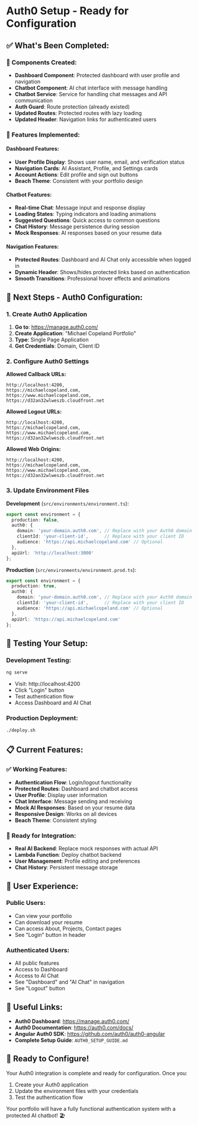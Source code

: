 # Auth0 Setup - Ready for Configuration

## ✅ **What's Been Completed:**

### **🔧 Components Created:**
- **Dashboard Component**: Protected dashboard with user profile and navigation
- **Chatbot Component**: AI chat interface with message handling
- **Chatbot Service**: Service for handling chat messages and API communication
- **Auth Guard**: Route protection (already existed)
- **Updated Routes**: Protected routes with lazy loading
- **Updated Header**: Navigation links for authenticated users

### **🎨 Features Implemented:**

#### **Dashboard Features:**
- **User Profile Display**: Shows user name, email, and verification status
- **Navigation Cards**: AI Assistant, Profile, and Settings cards
- **Account Actions**: Edit profile and sign out buttons
- **Beach Theme**: Consistent with your portfolio design

#### **Chatbot Features:**
- **Real-time Chat**: Message input and response display
- **Loading States**: Typing indicators and loading animations
- **Suggested Questions**: Quick access to common questions
- **Chat History**: Message persistence during session
- **Mock Responses**: AI responses based on your resume data

#### **Navigation Features:**
- **Protected Routes**: Dashboard and AI Chat only accessible when logged in
- **Dynamic Header**: Shows/hides protected links based on authentication
- **Smooth Transitions**: Professional hover effects and animations

## 🔧 **Next Steps - Auth0 Configuration:**

### **1. Create Auth0 Application**
1. **Go to**: https://manage.auth0.com/
2. **Create Application**: "Michael Copeland Portfolio"
3. **Type**: Single Page Application
4. **Get Credentials**: Domain, Client ID

### **2. Configure Auth0 Settings**

**Allowed Callback URLs:**
```
http://localhost:4200,
https://michaelcopeland.com,
https://www.michaelcopeland.com,
https://d32an32wlweszb.cloudfront.net
```

**Allowed Logout URLs:**
```
http://localhost:4200,
https://michaelcopeland.com,
https://www.michaelcopeland.com,
https://d32an32wlweszb.cloudfront.net
```

**Allowed Web Origins:**
```
http://localhost:4200,
https://michaelcopeland.com,
https://www.michaelcopeland.com,
https://d32an32wlweszb.cloudfront.net
```

### **3. Update Environment Files**

**Development** (`src/environments/environment.ts`):
```typescript
export const environment = {
  production: false,
  auth0: {
    domain: 'your-domain.auth0.com', // Replace with your Auth0 domain
    clientId: 'your-client-id',      // Replace with your client ID
    audience: 'https://api.michaelcopeland.com' // Optional
  },
  apiUrl: 'http://localhost:3000'
};
```

**Production** (`src/environments/environment.prod.ts`):
```typescript
export const environment = {
  production: true,
  auth0: {
    domain: 'your-domain.auth0.com', // Replace with your Auth0 domain
    clientId: 'your-client-id',      // Replace with your client ID
    audience: 'https://api.michaelcopeland.com' // Optional
  },
  apiUrl: 'https://api.michaelcopeland.com'
};
```

## 🚀 **Testing Your Setup:**

### **Development Testing:**
```bash
ng serve
```
- Visit: http://localhost:4200
- Click "Login" button
- Test authentication flow
- Access Dashboard and AI Chat

### **Production Deployment:**
```bash
./deploy.sh
```

## 📋 **Current Features:**

### **✅ Working Features:**
- **Authentication Flow**: Login/logout functionality
- **Protected Routes**: Dashboard and chatbot access
- **User Profile**: Display user information
- **Chat Interface**: Message sending and receiving
- **Mock AI Responses**: Based on your resume data
- **Responsive Design**: Works on all devices
- **Beach Theme**: Consistent styling

### **🔧 Ready for Integration:**
- **Real AI Backend**: Replace mock responses with actual API
- **Lambda Function**: Deploy chatbot backend
- **User Management**: Profile editing and preferences
- **Chat History**: Persistent message storage

## 🎯 **User Experience:**

### **Public Users:**
- Can view your portfolio
- Can download your resume
- Can access About, Projects, Contact pages
- See "Login" button in header

### **Authenticated Users:**
- All public features
- Access to Dashboard
- Access to AI Chat
- See "Dashboard" and "AI Chat" in navigation
- See "Logout" button

## 🔗 **Useful Links:**

- **Auth0 Dashboard**: https://manage.auth0.com/
- **Auth0 Documentation**: https://auth0.com/docs/
- **Angular Auth0 SDK**: https://github.com/auth0/auth0-angular
- **Complete Setup Guide**: `AUTH0_SETUP_GUIDE.md`

## 🎉 **Ready to Configure!**

Your Auth0 integration is complete and ready for configuration. Once you:
1. Create your Auth0 application
2. Update the environment files with your credentials
3. Test the authentication flow

Your portfolio will have a fully functional authentication system with a protected AI chatbot! 🏖️

